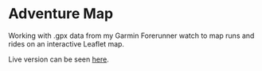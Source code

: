 # Adventure Map

Working with .gpx data from my Garmin Forerunner watch to map runs and rides on an interactive Leaflet map. 

Live version can be seen [here](http://www.rileyxbrady.com/vis/workout_map.html).
